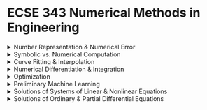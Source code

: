 # ECSE 343 Numerical Methods in Engineering

<details>
  <summary>Number Representation & Numerical Error</summary>
  Understand the intricacies of numerical representation in computers and learn how to manage and minimize errors in computation.
</details>
<details>
  <summary>Symbolic vs. Numerical Computation</summary>
  Compare and contrast symbolic and numerical approaches, understanding their respective strengths, limitations, and applications.
</details>
<details>
  <summary>Curve Fitting & Interpolation</summary>
  Master techniques for fitting curves to data and interpolating values, essential for modeling and analysis in engineering.
</details>
<details>
  <summary>Numerical Differentiation & Integration</summary>
  Learn to approximate derivatives and integrals of functions, critical tools for solving engineering problems.
</details>
<details>
  <summary>Optimization</summary>
  Explore methods for optimizing systems and processes, focusing on finding the best solutions under given constraints.
</details>
<details>
  <summary>Preliminary Machine Learning</summary>
  Get an introduction to machine learning, focusing on the fundamentals of training models and making predictions from data.
</details>
<details>
  <summary>Solutions of Systems of Linear & Nonlinear Equations</summary>
  Solve complex systems of equations, both linear and nonlinear, using numerical methods tailored for engineering applications.
</details>
<details>
  <summary>Solutions of Ordinary & Partial Differential Equations</summary>
  Apply numerical techniques to solve ordinary and partial differential equations, key for modeling dynamic systems in engineering.
</details>
